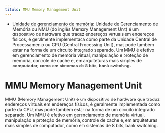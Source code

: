 ```yaml
---
titulo: MMU Memory Management Unit
---
```

- [Unidade de gerenciamento de memória](https://pt.wikipedia.org/wiki/Unidade_de_gerenciamento_de_mem%C3%B3ria): Unidade de Gerenciamento de Memória ou MMU (do inglês Memory Management Unit) é um dispositivo de hardware que traduz endereços virtuais em endereços físicos, é geralmente implementada como parte da Unidade Central de Processamento ou CPU (Central Processing Unit), mas pode também estar na forma de um circuito integrado separado. Um MMU é efetivo em gerenciamento de memória virtual, manipulação e proteção de memória, controle de cache e, em arquiteturas mais simples de computador, como em sistemas de 8 bits, bank switching.

# MMU Memory Management Unit

MMU (Memory Management Unit) é um dispositivo de hardware que traduz endereços virtuais em endereços físicos, é geralmente implementada como parte da CPU, mas pode também estar na forma de um circuito integrado separado. Um MMU é efetivo em gerenciamento de memória virtual, manipulação e proteção de memória, controle de cache e, em arquiteturas mais simples de computador, como em sistemas de 8 bits, bank switching.
